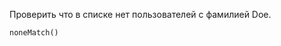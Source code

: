 Проверить что в списке нет пользователей с фамилией Doe.

<div class="hint">
<code>noneMatch()</code>
</div>
             